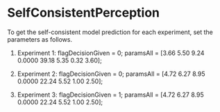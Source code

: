 # SelfConsistentPerception
To get the self-consistent model prediction for each experiment, set the parameters as follows.
1. Experiment 1:
    flagDecisionGiven = 0;
    paramsAll = [3.66      5.50      9.24           0.0000       39.18       5.35     0.32      3.60];
    
1. Experiment 2:
    flagDecisionGiven = 0;
    paramsAll = [4.72      6.27      8.95           0.0000       22.24       5.52     1.00      2.50];
    
1. Experiment 3:
    flagDecisionGiven = 1;
    paramsAll = [4.72      6.27      8.95           0.0000       22.24       5.52     1.00      2.50];
    
